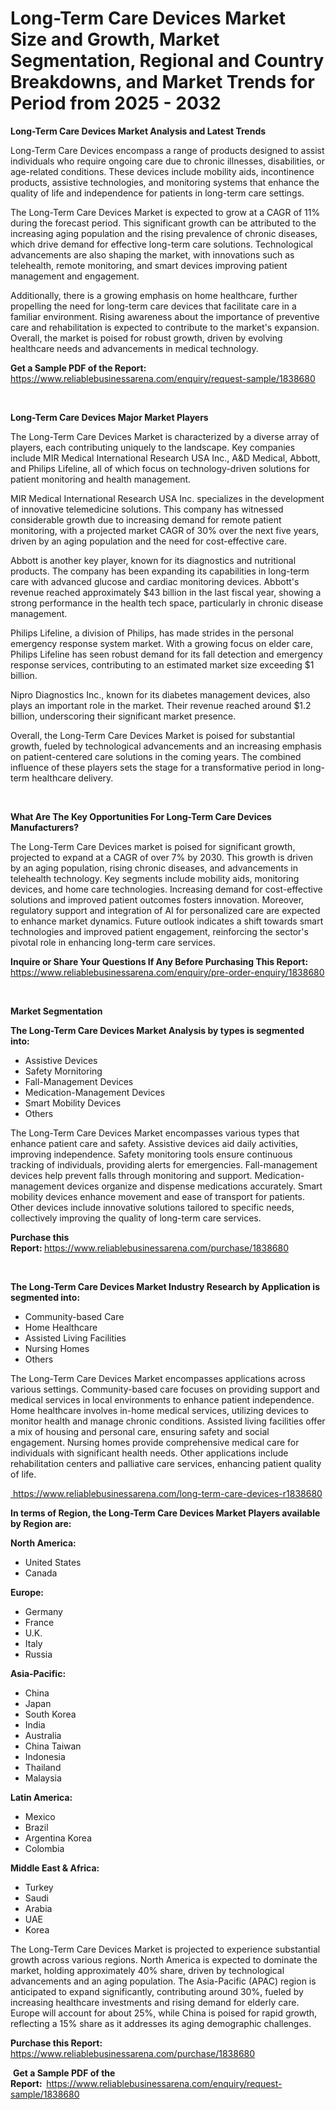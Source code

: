 <p><h1>Long-Term Care Devices Market Size and Growth, Market Segmentation, Regional and Country Breakdowns, and Market Trends for Period from 2025 -  2032</h1></p><p><strong>Long-Term Care Devices Market Analysis and Latest Trends</strong></p>
<p><p>Long-Term Care Devices encompass a range of products designed to assist individuals who require ongoing care due to chronic illnesses, disabilities, or age-related conditions. These devices include mobility aids, incontinence products, assistive technologies, and monitoring systems that enhance the quality of life and independence for patients in long-term care settings.</p><p>The Long-Term Care Devices Market is expected to grow at a CAGR of 11% during the forecast period. This significant growth can be attributed to the increasing aging population and the rising prevalence of chronic diseases, which drive demand for effective long-term care solutions. Technological advancements are also shaping the market, with innovations such as telehealth, remote monitoring, and smart devices improving patient management and engagement.</p><p>Additionally, there is a growing emphasis on home healthcare, further propelling the need for long-term care devices that facilitate care in a familiar environment. Rising awareness about the importance of preventive care and rehabilitation is expected to contribute to the market's expansion. Overall, the market is poised for robust growth, driven by evolving healthcare needs and advancements in medical technology.</p></p>
<p><strong>Get a Sample PDF of the Report:&nbsp;</strong> <a href="https://www.reliablebusinessarena.com/enquiry/request-sample/1838680?utm_campaign=2997&utm_medium=2&utm_source=Github&utm_content=ia&utm_term=14042025&utm_id=long-term-care-devices">https://www.reliablebusinessarena.com/enquiry/request-sample/1838680</a></p>
<p>&nbsp;</p>
<p><strong>Long-Term Care Devices Major Market Players</strong></p>
<p><p>The Long-Term Care Devices Market is characterized by a diverse array of players, each contributing uniquely to the landscape. Key companies include MIR Medical International Research USA Inc., A&D Medical, Abbott, and Philips Lifeline, all of which focus on technology-driven solutions for patient monitoring and health management.</p><p>MIR Medical International Research USA Inc. specializes in the development of innovative telemedicine solutions. This company has witnessed considerable growth due to increasing demand for remote patient monitoring, with a projected market CAGR of 30% over the next five years, driven by an aging population and the need for cost-effective care.</p><p>Abbott is another key player, known for its diagnostics and nutritional products. The company has been expanding its capabilities in long-term care with advanced glucose and cardiac monitoring devices. Abbott's revenue reached approximately $43 billion in the last fiscal year, showing a strong performance in the health tech space, particularly in chronic disease management.</p><p>Philips Lifeline, a division of Philips, has made strides in the personal emergency response system market. With a growing focus on elder care, Philips Lifeline has seen robust demand for its fall detection and emergency response services, contributing to an estimated market size exceeding $1 billion.</p><p>Nipro Diagnostics Inc., known for its diabetes management devices, also plays an important role in the market. Their revenue reached around $1.2 billion, underscoring their significant market presence. </p><p>Overall, the Long-Term Care Devices Market is poised for substantial growth, fueled by technological advancements and an increasing emphasis on patient-centered care solutions in the coming years. The combined influence of these players sets the stage for a transformative period in long-term healthcare delivery.</p></p>
<p>&nbsp;</p>
<p><strong>What Are The Key Opportunities For Long-Term Care Devices Manufacturers?</strong></p>
<p><p>The Long-Term Care Devices market is poised for significant growth, projected to expand at a CAGR of over 7% by 2030. This growth is driven by an aging population, rising chronic diseases, and advancements in telehealth technology. Key segments include mobility aids, monitoring devices, and home care technologies. Increasing demand for cost-effective solutions and improved patient outcomes fosters innovation. Moreover, regulatory support and integration of AI for personalized care are expected to enhance market dynamics. Future outlook indicates a shift towards smart technologies and improved patient engagement, reinforcing the sector's pivotal role in enhancing long-term care services.</p></p>
<p><strong>Inquire or Share Your Questions If Any Before Purchasing This Report:</strong> <a href="https://www.reliablebusinessarena.com/enquiry/pre-order-enquiry/1838680?utm_campaign=2997&utm_medium=2&utm_source=Github&utm_content=ia&utm_term=14042025&utm_id=long-term-care-devices">https://www.reliablebusinessarena.com/enquiry/pre-order-enquiry/1838680</a></p>
<p>&nbsp;</p>
<p><strong>Market Segmentation</strong></p>
<p><strong>The Long-Term Care Devices Market Analysis by types is segmented into:</strong></p>
<p><ul><li>Assistive Devices</li><li>Safety Mornitoring</li><li>Fall-Management Devices</li><li>Medication-Management Devices</li><li>Smart Mobility Devices</li><li>Others</li></ul></p>
<p><p>The Long-Term Care Devices Market encompasses various types that enhance patient care and safety. Assistive devices aid daily activities, improving independence. Safety monitoring tools ensure continuous tracking of individuals, providing alerts for emergencies. Fall-management devices help prevent falls through monitoring and support. Medication-management devices organize and dispense medications accurately. Smart mobility devices enhance movement and ease of transport for patients. Other devices include innovative solutions tailored to specific needs, collectively improving the quality of long-term care services.</p></p>
<p><strong>Purchase this Report:&nbsp;</strong><a href="https://www.reliablebusinessarena.com/purchase/1838680?utm_campaign=2997&utm_medium=2&utm_source=Github&utm_content=ia&utm_term=14042025&utm_id=long-term-care-devices">https://www.reliablebusinessarena.com/purchase/1838680</a></p>
<p>&nbsp;</p>
<p><strong>The Long-Term Care Devices Market Industry Research by Application is segmented into:</strong></p>
<p><ul><li>Community-based Care</li><li>Home Healthcare</li><li>Assisted Living Facilities</li><li>Nursing Homes</li><li>Others</li></ul></p>
<p><p>The Long-Term Care Devices Market encompasses applications across various settings. Community-based care focuses on providing support and medical services in local environments to enhance patient independence. Home healthcare involves in-home medical services, utilizing devices to monitor health and manage chronic conditions. Assisted living facilities offer a mix of housing and personal care, ensuring safety and social engagement. Nursing homes provide comprehensive medical care for individuals with significant health needs. Other applications include rehabilitation centers and palliative care services, enhancing patient quality of life.</p></p>
<p><a href="https://www.reliablebusinessarena.com/long-term-care-devices-r1838680?utm_campaign=2997&utm_medium=2&utm_source=Github&utm_content=ia&utm_term=14042025&utm_id=long-term-care-devices">&nbsp;https://www.reliablebusinessarena.com/long-term-care-devices-r1838680</a></p>
<p><strong>In terms of Region, the Long-Term Care Devices Market Players available by Region are:</strong></p>
<p>
    <p> <strong> North America: </strong>
        <ul>
            <li>United States</li>
            <li>Canada</li>
        </ul>
        </p> 
    <p> <strong> Europe: </strong>
        <ul>
            <li>Germany</li>
            <li>France</li>
            <li>U.K.</li>
            <li>Italy</li>
            <li>Russia</li>
        </ul>
        </p> 
    <p> <strong> Asia-Pacific: </strong>
        <ul>
            <li>China</li>
            <li>Japan</li>
            <li>South Korea</li>
            <li>India</li>
            <li>Australia</li>
            <li>China Taiwan</li>
            <li>Indonesia</li>
            <li>Thailand</li>
            <li>Malaysia</li>
        </ul>
        </p> 
    <p> <strong> Latin America: </strong>
        <ul>
            <li>Mexico</li>
            <li>Brazil</li>
            <li>Argentina Korea</li>
            <li>Colombia</li>
        </ul>
        </p> 
    <p> <strong> Middle East & Africa: </strong>
        <ul>
            <li>Turkey</li>
            <li>Saudi</li>
            <li>Arabia</li>
            <li>UAE</li>
            <li>Korea</li>
        </ul>
    </p>
    </p>
<p><p>The Long-Term Care Devices Market is projected to experience substantial growth across various regions. North America is expected to dominate the market, holding approximately 40% share, driven by technological advancements and an aging population. The Asia-Pacific (APAC) region is anticipated to expand significantly, contributing around 30%, fueled by increasing healthcare investments and rising demand for elderly care. Europe will account for about 25%, while China is poised for rapid growth, reflecting a 15% share as it addresses its aging demographic challenges.</p></p>
<p><strong>Purchase this Report: </strong><a href="https://www.reliablebusinessarena.com/purchase/1838680?utm_campaign=2997&utm_medium=2&utm_source=Github&utm_content=ia&utm_term=14042025&utm_id=long-term-care-devices">https://www.reliablebusinessarena.com/purchase/1838680</a></p>
<p>&nbsp;<strong>Get a Sample PDF of the Report:&nbsp;&nbsp;</strong><a href="https://www.reliablebusinessarena.com/enquiry/request-sample/1838680?utm_campaign=2997&utm_medium=2&utm_source=Github&utm_content=ia&utm_term=14042025&utm_id=long-term-care-devices">https://www.reliablebusinessarena.com/enquiry/request-sample/1838680</a></p>
<p><strong></strong></p>
<p><p></p><p></p><p></p></p>